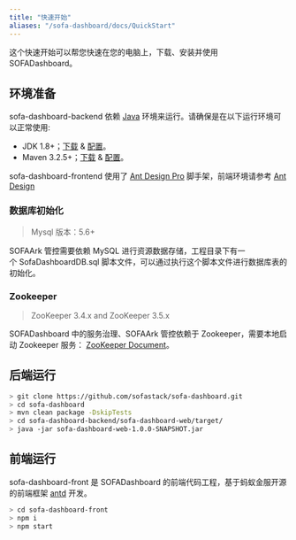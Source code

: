 ```yaml
---
title: "快速开始"
aliases: "/sofa-dashboard/docs/QuickStart"
---
```


这个快速开始可以帮您快速在您的电脑上，下载、安装并使用 SOFADashboard。

## 环境准备

sofa-dashboard-backend 依赖 [Java](https://docs.oracle.com/cd/E19182-01/820-7851/inst_cli_jdk_javahome_t/) 环境来运行。请确保是在以下运行环境可以正常使用:

* JDK 1.8+；[下载](http://www.oracle.com/technetwork/java/javase/downloads/jdk8-downloads-2133151.html) & [配置](https://docs.oracle.com/cd/E19182-01/820-7851/inst_cli_jdk_javahome_t/)。
* Maven 3.2.5+；[下载](https://maven.apache.org/download.cgi) & [配置](https://maven.apache.org/settings.html)。

sofa-dashboard-frontend 使用了 [Ant Design Pro](https://github.com/ant-design/ant-design-pro) 脚手架，前端环境请参考 [Ant Design](https://github.com/ant-design/ant-design/blob/master/README-zh_CN.md)

### 数据库初始化

> Mysql 版本：5.6+

SOFAArk 管控需要依赖 MySQL 进行资源数据存储，工程目录下有一个 SofaDashboardDB.sql 脚本文件，可以通过执行这个脚本文件进行数据库表的初始化。

### Zookeeper 

> ZooKeeper 3.4.x and ZooKeeper 3.5.x

SOFADashboard 中的服务治理、SOFAArk 管控依赖于 Zookeeper，需要本地启动 Zookeeper 服务： [ZooKeeper Document](https://zookeeper.apache.org/doc/current/zookeeperStarted.html)。

## 后端运行

```bash
> git clone https://github.com/sofastack/sofa-dashboard.git
> cd sofa-dashboard
> mvn clean package -DskipTests
> cd sofa-dashboard-backend/sofa-dashboard-web/target/
> java -jar sofa-dashboard-web-1.0.0-SNAPSHOT.jar
```

## 前端运行

sofa-dashboard-front 是 SOFADashboard 的前端代码工程，基于蚂蚁金服开源的前端框架 [antd](https://ant.design/) 开发。

```bash
> cd sofa-dashboard-front
> npm i
> npm start
```


